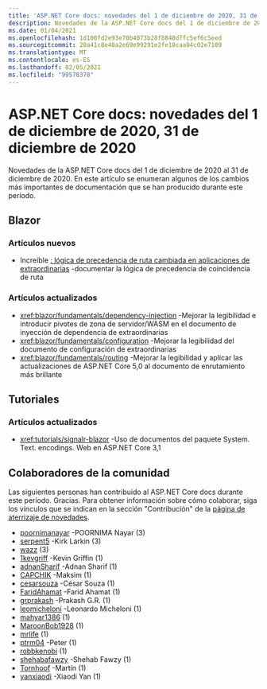 ```yaml
---
title: 'ASP.NET Core docs: novedades del 1 de diciembre de 2020, 31 de diciembre de 2020'
description: Novedades de la ASP.NET Core docs del 1 de diciembre de 2020, 31 de diciembre de 2020.
ms.date: 01/04/2021
ms.openlocfilehash: 1d100fd2e93e70b4073b28f8840dffc5ef6c5eed
ms.sourcegitcommit: 20a41c8e40a2e69e99291e2fe18caa04c02e7109
ms.translationtype: MT
ms.contentlocale: es-ES
ms.lasthandoff: 02/05/2021
ms.locfileid: "99578378"
---
```

# <a name="aspnet-core-docs-whats-new-for-december-1-2020---december-31-2020"></a>ASP.NET Core docs: novedades del 1 de diciembre de 2020, 31 de diciembre de 2020

Novedades de la ASP.NET Core docs del 1 de diciembre de 2020 al 31 de diciembre de 2020. En este artículo se enumeran algunos de los cambios más importantes de documentación que se han producido durante este período.

## <a name="blazor"></a>Blazor

### <a name="new-articles"></a>Artículos nuevos

- Increíble [: lógica de precedencia de ruta cambiada en aplicaciones de extraordinarias](/dotnet/core/compatibility/aspnet-core/5.0/blazor-routing-logic-changed) -documentar la lógica de precedencia de coincidencia de ruta

### <a name="updated-articles"></a>Artículos actualizados

- <xref:blazor/fundamentals/dependency-injection> -Mejorar la legibilidad e introducir pivotes de zona de servidor/WASM en el documento de inyección de dependencia de extraordinarias
- <xref:blazor/fundamentals/configuration> -Mejorar la legibilidad del documento de configuración de extraordinarias
- <xref:blazor/fundamentals/routing> -Mejorar la legibilidad y aplicar las actualizaciones de ASP.NET Core 5,0 al documento de enrutamiento más brillante

## <a name="tutorials"></a>Tutoriales

### <a name="updated-articles"></a>Artículos actualizados

- <xref:tutorials/signalr-blazor> -Uso de documentos del paquete System. Text. encodings. Web en ASP.NET Core 3,1

## <a name="community-contributors"></a>Colaboradores de la comunidad

Las siguientes personas han contribuido al ASP.NET Core docs durante este período. Gracias. Para obtener información sobre cómo colaborar, siga los vínculos que se indican en la sección "Contribución" de la [página de aterrizaje de novedades](index.yml).

- [poornimanayar](https://github.com/poornimanayar) -POORNIMA Nayar (3)
- [serpent5](https://github.com/serpent5) -Kirk Larkin (3)
- [wazz](https://github.com/the-wazz) (3)
- [1kevgriff](https://github.com/1kevgriff) -Kevin Griffin (1)
- [adnanSharif](https://github.com/adnanSharif) -Adnan Sharif (1)
- [CAPCHIK](https://github.com/CAPCHIK) -Maksim (1)
- [cesarsouza](https://github.com/cesarsouza) -César Souza (1)
- [FaridAhamat](https://github.com/FaridAhamat) -Farid Ahamat (1)
- [grprakash](https://github.com/grprakash) -Prakash G.R. (1)
- [leomicheloni](https://github.com/leomicheloni) -Leonardo Micheloni (1)
- [mahyar1386](https://github.com/mahyar1386) (1)
- [MaroonBob1928](https://github.com/MaroonBob1928) (1)
- [mrlife](https://github.com/mrlife) (1)
- [ptrm04](https://github.com/ptrm04) -Peter (1)
- [robbkenobi](https://github.com/robbkenobi) (1)
- [shehabafawzy](https://github.com/shehabafawzy) -Shehab Fawzy (1)
- [Tornhoof](https://github.com/Tornhoof) -Martín (1)
- [yanxiaodi](https://github.com/yanxiaodi) -Xiaodi Yan (1)
